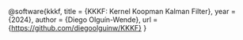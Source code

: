 @software{kkkf,
  title = {KKKF: Kernel Koopman Kalman Filter},
  year = {2024},
  author = {Diego Olguín-Wende},
  url = {https://github.com/diegoolguinw/KKKF}
}